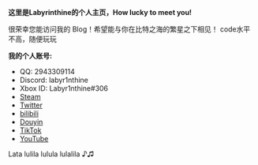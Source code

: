 **这里是Labyrinthine的个人主页，How lucky to meet you!**

很荣幸您能访问我的 Blog！希望能与你在比特之海的繁星之下相见！
code水平不高，随便玩玩

**我的个人账号:**

- QQ: 2943309114
- Discord: labyr1nthine
- Xbox ID: Labyr1nthine#306
- [Steam](https://steamcommunity.com/id/Yuk1End)
- [Twitter](https://x.com/tr4jectory)
- [bilibili](https://space.bilibili.com/1121987600)
- [Douyin](https://www.douyin.com/user/MS4wLjABAAAAa2OZq6wS4SKV1JHvDEI9WwVwe4HCDBxw7xujUuTzXy0?from_tab_name=main)
- [TikTok](https://www.tiktok.com/@labyr1nthine?_t=ZS-90SfAtZBysC&_r=1)
- [YouTube](https://www.youtube.com/@labyrinthine213)



Lata
lulila
lulula
lulalila ♪♫